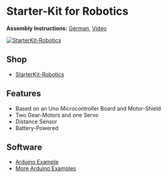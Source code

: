 # Starter-Kit for Robotics

**Assembly Instructions:**
[German](https://github.com/watterott/StarterKit-Robotics/raw/master/docu/Robot_de.pdf),
[Video](http://www.robotiklabor.de/literatur/)

[![StarterKit-Robotics](https://github.com/watterott/StarterKit-Robotics/raw/master/docu/Robot.jpg)](http://www.watterott.com/en/StarterKit-Roboter)


## Shop
* [StarterKit-Robotics](http://www.watterott.com/en/StarterKit-Roboter)


## Features
* Based on an Uno Microcontroller Board and Motor-Shield
* Two Gear-Motors and one Servo
* Distance Sensor
* Battery-Powered


## Software
* [Arduino Example](https://github.com/watterott/StarterKit-Robotics/raw/master/docu/Robot.ino)
* [More Arduino Examples](https://github.com/robotfreak/WatterottRobotStarterKit)
